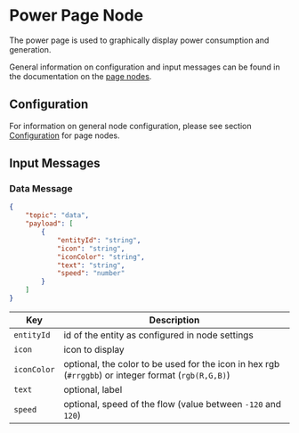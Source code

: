 # Power Page Node

The power page is used to graphically display power consumption and generation.

General information on configuration and input messages can be found in the documentation on the [page nodes](./page-nodes.md).

## Configuration

For information on general node configuration, please see section [Configuration](./page-nodes.md#configuration) for page nodes.

## Input Messages

### Data Message

```json
{
    "topic": "data",
    "payload": [
        {
            "entityId": "string",
            "icon": "string",
            "iconColor": "string",
            "text": "string",
            "speed": "number"
        }
    ]
}
```

| Key         | Description                                                                                         |
| ----------- | --------------------------------------------------------------------------------------------------- |
| `entityId`  | id of the entity as configured in node settings                                                     |
| `icon`      | icon to display                                                                                     |
| `iconColor` | optional, the color to be used for the icon in hex rgb (`#rrggbb`) or integer format (`rgb(R,G,B)`) |
| `text`      | optional, label                                                                                     |
| `speed`     | optional, speed of the flow (value between `-120` and `120`)                                        |
